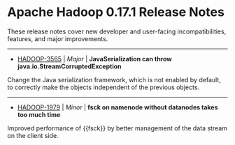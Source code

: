 # Apache Hadoop  0.17.1 Release Notes

These release notes cover new developer and user-facing incompatibilities, features, and major improvements.


---

* [HADOOP-3565](https://issues.apache.org/jira/browse/HADOOP-3565) | *Major* | **JavaSerialization can throw java.io.StreamCorruptedException**

Change the Java serialization framework, which is not enabled by default, to correctly make the objects independent of the previous objects.


---

* [HADOOP-1979](https://issues.apache.org/jira/browse/HADOOP-1979) | *Minor* | **fsck on namenode without datanodes takes too much time**

Improved performance of {{fsck}} by better management of the data stream on the client side.



